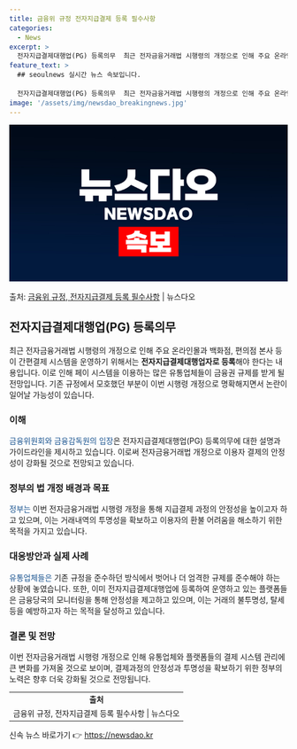 ```yaml
---
title: 금융위 규정 전자지급결제 등록 필수사항
categories:
  - News
excerpt: >
  전자지급결제대행업(PG) 등록의무  최근 전자금융거래법 시행령의 개정으로 인해 주요 온라인몰과 백화점, 편의…
feature_text: >
  ## seoulnews 실시간 뉴스 속보입니다.

  전자지급결제대행업(PG) 등록의무  최근 전자금융거래법 시행령의 개정으로 인해 주요 온라인몰과 백화점, 편의…
image: '/assets/img/newsdao_breakingnews.jpg'
---
```


![뉴스다오 속보](/assets/img/newsdao_breakingnews.jpg)

<p>출처: <a href="https://newsdao.kr/4412" rel="dofollow">금융위 규정, 전자지급결제 등록 필수사항</a> | 뉴스다오</p>

<h2 data-ke-size="size26">전자지급결제대행업(PG) 등록의무</h2>

<p>최근 전자금융거래법 시행령의 개정으로 인해 주요 온라인몰과 백화점, 편의점 본사 등이 간편결제 시스템을 운영하기 위해서는 <b>전자지급결제대행업자로 등록</b>해야 한다는 내용입니다. 이로 인해 페이 시스템을 이용하는 많은 유통업체들이 금융권 규제를 받게 될 전망입니다. 기존 규정에서 모호했던 부분이 이번 시행령 개정으로 명확해지면서 논란이 일어날 가능성이 있습니다.</p>

<h3>이해</h3>
<p><span style="color: #1a5490;">금융위원회와 금융감독원의 입장</span>은 전자지급결제대행업(PG) 등록의무에 대한 설명과 가이드라인을 제시하고 있습니다. 이로써 전자금융거래법 개정으로 이용자 결제의 안정성이 강화될 것으로 전망되고 있습니다.</p>

<h3>정부의 법 개정 배경과 목표</h3>
<p><span style="color: #1a5490;">정부는</span> 이번 전자금융거래법 시행령 개정을 통해 지급결제 과정의 안정성을 높이고자 하고 있으며, 이는 거래내역의 투명성을 확보하고 이용자의 환불 어려움을 해소하기 위한 목적을 가지고 있습니다.</p>

<h3>대응방안과 실제 사례</h3>
<p><span style="color: #1a5490;">유통업체들은</span> 기존 규정을 준수하던 방식에서 벗어나 더 엄격한 규제를 준수해야 하는 상황에 놓였습니다. 또한, 이미 전자지급결제대행업에 등록하여 운영하고 있는 플랫폼들은 금융당국의 모니터링을 통해 안정성을 제고하고 있으며, 이는 거래의 불투명성, 탈세 등을 예방하고자 하는 목적을 달성하고 있습니다.</p>

<h3>결론 및 전망</h3>
<p>이번 전자금융거래법 시행령 개정으로 인해 유통업체와 플랫폼들의 결제 시스템 관리에 큰 변화를 가져올 것으로 보이며, 결제과정의 안정성과 투명성을 확보하기 위한 정부의 노력은 향후 더욱 강화될 것으로 전망됩니다.</p>

<p data-ke-size="size16"></p>

<table>
	<tbody>
		<tr>
			<td style="text-align: center; height: 17px;"><b>출처</b></td>
		</tr>
		<tr>
			<td style="text-align: center; height: 17px;">금융위 규정, 전자지급결제 등록 필수사항 | 뉴스다오</td>
		</tr>
	</tbody>
</table> 

신속 뉴스 바로가기 👉 <a href="https://newsdao.kr" rel="dofollow">https://newsdao.kr</a>



